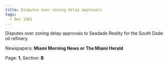 ```yaml
---  
title: Disputes over zoning delay approvals  
tags:  
  - Dec 1961  
---  
```

  
Disputes over zoning delay approvals to Seadade Reality for the South Dade oil refinery.  
  
Newspapers: **Miami Morning News or The Miami Herald**  
  
Page: **1**, Section: **B** 

